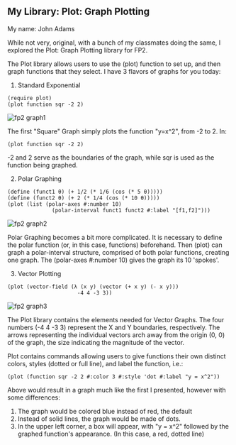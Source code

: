## My Library: Plot: Graph Plotting
My name: John Adams

While not very, original, with a bunch of my classmates doing the same, I explored the Plot: Graph Plotting library for FP2.

The Plot library allows users to use the (plot) function to set up, and then graph functions that they select.
I have 3 flavors of graphs for you today:

1) Standard Exponential
```
(require plot)
(plot function sqr -2 2)
```
![fp2 graph1](https://cloud.githubusercontent.com/assets/17749976/14003940/e5cdf20e-f12c-11e5-8102-c4d797562108.jpg)

The first "Square" Graph simply plots the function "y=x^2", from -2 to 2.
In:
```
(plot function sqr -2 2)
```
-2 and 2 serve as the boundaries of the graph, while sqr is used as the function being graphed.

2) Polar Graphing
```
(define (funct1 θ) (+ 1/2 (* 1/6 (cos (* 5 θ)))))
(define (funct2 θ) (+ 2 (* 1/4 (cos (* 10 θ)))))
(plot (list (polar-axes #:number 10)
              (polar-interval funct1 funct2 #:label "[f1,f2]")))
```
![fp2 graph2](https://cloud.githubusercontent.com/assets/17749976/14004036/9d42252c-f12d-11e5-819d-7373565567d2.jpg)

Polar Graphing becomes a bit more complicated. It is necessary to define the polar function (or, in this case, functions)
beforehand. Then (plot) can graph a polar-interval structure, comprised of both polar functions, creating one graph.
The (polar-axes #:number 10) gives the graph its 10 'spokes'.

3) Vector Plotting
```
(plot (vector-field (λ (x y) (vector (+ x y) (- x y)))
                      -4 4 -3 3))
```
![fp2 graph3](https://cloud.githubusercontent.com/assets/17749976/14004090/11cf4a8c-f12e-11e5-80b9-1b1a776f519d.jpg)

The Plot library contains the elements needed for Vector Graphs. The four numbers (-4 4 -3 3) represent the X and Y boundaries,
respectively. The arrows representing the individual vectors arch away from the origin (0, 0) of the graph, the size indicating
the magnitude of the vector.


Plot contains commands allowing users to give functions their own distinct colors, styles (dotted or full line), and label the function, i.e.:
```
(plot (function sqr -2 2 #:color 3 #:style 'dot #:label "y = x^2"))
```
Above would result in a graph much like the first I presented, however with some differences:
1. The graph would be colored blue instead of red, the default
2. Instead of solid lines, the graph would be made of dots.
3. In the upper left corner, a box will appear, with "y = x^2" followed by the graphed function's appearance.
  (In this case, a red, dotted line)
